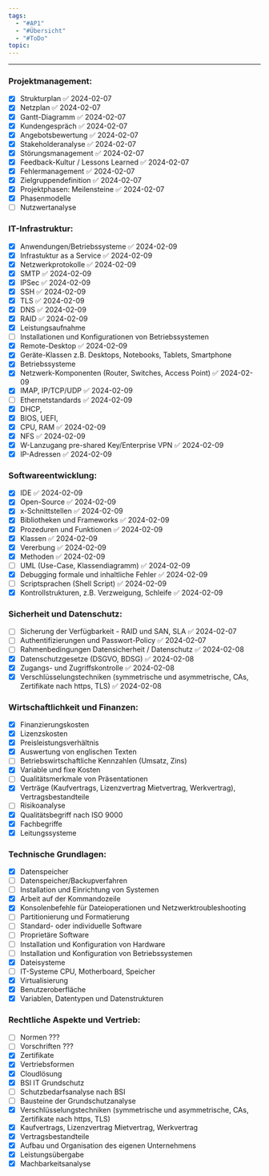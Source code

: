 ```yaml
---
tags:
  - "#AP1"
  - "#Übersicht"
  - "#ToDo"
topic:
---
```



---

### Projektmanagement:

- [x] Strukturplan ✅ 2024-02-07
- [x] Netzplan ✅ 2024-02-07
- [x] Gantt-Diagramm ✅ 2024-02-07
- [x] Kundengespräch ✅ 2024-02-07
- [x] Angebotsbewertung ✅ 2024-02-07
- [x] Stakeholderanalyse ✅ 2024-02-07
- [x] Störungsmanagement ✅ 2024-02-07
- [x] Feedback-Kultur / Lessons Learned ✅ 2024-02-07
- [x] Fehlermanagement ✅ 2024-02-07
- [x] Zielgruppendefinition ✅ 2024-02-07
- [x] Projektphasen: Meilensteine ✅ 2024-02-07
- [x] Phasenmodelle
- [ ] Nutzwertanalyse

### IT-Infrastruktur:

- [x] Anwendungen/Betriebssysteme ✅ 2024-02-09
- [x] Infrastuktur as a Service ✅ 2024-02-09
- [x] Netzwerkprotokolle ✅ 2024-02-09
- [x] SMTP ✅ 2024-02-09
- [x] IPSec ✅ 2024-02-09
- [x] SSH ✅ 2024-02-09
- [x] TLS ✅ 2024-02-09
- [x] DNS ✅ 2024-02-09
- [x] RAID ✅ 2024-02-09
- [x] Leistungsaufnahme
- [ ] Installationen und Konfigurationen von Betriebssystemen
- [x] Remote-Desktop ✅ 2024-02-09
- [x] Geräte-Klassen z.B. Desktops, Notebooks, Tablets, Smartphone
- [x] Betriebssysteme
- [x] Netzwerk-Komponenten (Router, Switches, Access Point) ✅ 2024-02-09
- [x] IMAP, IP/TCP/UDP ✅ 2024-02-09
- [ ] Ethernetstandards ✅ 2024-02-09
- [x] DHCP, 
- [x] BIOS, UEFI, 
- [x] CPU, RAM ✅ 2024-02-09
- [x] NFS ✅ 2024-02-09
- [x] W-Lanzugang pre-shared Key/Enterprise VPN ✅ 2024-02-09
- [x] IP-Adressen ✅ 2024-02-09

### Softwareentwicklung:

- [x] IDE ✅ 2024-02-09
- [x] Open-Source ✅ 2024-02-09
- [x] x-Schnittstellen ✅ 2024-02-09
- [x] Bibliotheken und Frameworks ✅ 2024-02-09
- [x] Prozeduren und Funktionen ✅ 2024-02-09
- [x] Klassen ✅ 2024-02-09
- [x] Vererbung ✅ 2024-02-09
- [x] Methoden ✅ 2024-02-09
- [ ] UML (Use-Case, Klassendiagramm) ✅ 2024-02-09
- [x] Debugging formale und inhaltliche Fehler ✅ 2024-02-09
- [ ] Scriptsprachen (Shell Script) ✅ 2024-02-09
- [x] Kontrollstrukturen, z.B. Verzweigung, Schleife ✅ 2024-02-09

### Sicherheit und Datenschutz:

- [ ] Sicherung der Verfügbarkeit - RAID und SAN, SLA ✅ 2024-02-07
- [ ] Authentifizierungen und Passwort-Policy ✅ 2024-02-07
- [ ] Rahmenbedingungen Datensicherheit / Datenschutz ✅ 2024-02-08
- [x] Datenschutzgesetze (DSGVO, BDSG) ✅ 2024-02-08
- [x] Zugangs- und Zugriffskontrolle ✅ 2024-02-08
- [x] Verschlüsselungstechniken (symmetrische und asymmetrische, CAs, Zertifikate nach https, TLS) ✅ 2024-02-08

### Wirtschaftlichkeit und Finanzen:

- [x] Finanzierungskosten
- [x] Lizenzskosten
- [x] Preisleistungsverhältnis
- [x] Auswertung von englischen Texten
- [ ] Betriebswirtschaftliche Kennzahlen (Umsatz, Zins)
- [x] Variable und fixe Kosten
- [ ] Qualitätsmerkmale von Präsentationen
- [x] Verträge (Kaufvertrags, Lizenzvertrag Mietvertrag, Werkvertrag), Vertragsbestandteile
- [ ] Risikoanalyse 
- [x] Qualitätsbegriff nach ISO 9000
- [x] Fachbegriffe
- [x] Leitungssysteme

### Technische Grundlagen:

- [x] Datenspeicher
- [ ] Datenspeicher/Backupverfahren
- [ ] Installation und Einrichtung von Systemen
- [x] Arbeit auf der Kommandozeile
- [x] Konsolenbefehle für Dateioperationen und Netzwerktroubleshooting
- [ ] Partitionierung und Formatierung
- [ ] Standard- oder individuelle Software
- [ ] Proprietäre Software
- [ ] Installation und Konfiguration von Hardware
- [ ] Installation und Konfiguration von Betriebssystemen
- [x] Dateisysteme
- [ ] IT-Systeme CPU, Motherboard, Speicher
- [x] Virtualisierung
- [x] Benutzeroberfläche
- [x] Variablen, Datentypen und Datenstrukturen

### Rechtliche Aspekte und Vertrieb:

- [ ] Normen ???
- [ ] Vorschriften ???
- [x] Zertifikate
- [x] Vertriebsformen
- [x] Cloudlösung
- [x] BSI IT Grundschutz
- [ ] Schutzbedarfsanalyse nach BSI
- [ ] Bausteine der Grundschutzanalyse
- [x] Verschlüsselungstechniken (symmetrische und asymmetrische, CAs, Zertifikate nach https, TLS)
- [x] Kaufvertrags, Lizenzvertrag Mietvertrag, Werkvertrag
- [x] Vertragsbestandteile
- [x] Aufbau und Organisation des eigenen Unternehmens
- [x] Leistungsübergabe
- [x] Machbarkeitsanalyse
